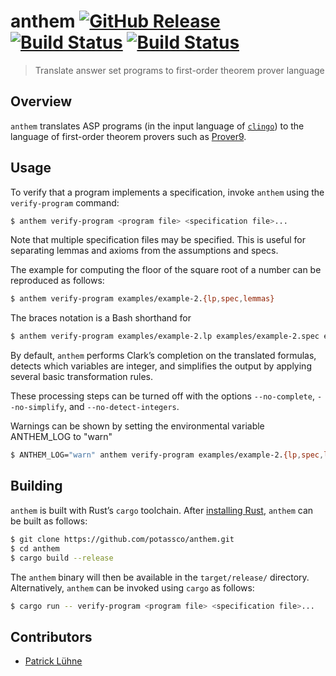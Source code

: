 # anthem [![GitHub Release](https://img.shields.io/github/release/potassco/anthem.svg?maxAge=3600)](https://github.com/potassco/anthem/releases) [![Build Status](https://img.shields.io/travis/potassco/anthem/master.svg?maxAge=3600&label=build%20%28master%29)](https://travis-ci.org/potassco/anthem?branch=master) [![Build Status](https://img.shields.io/travis/potassco/anthem/develop.svg?maxAge=3600&label=build%20%28develop%29)](https://travis-ci.org/potassco/anthem?branch=develop)

> Translate answer set programs to first-order theorem prover language

## Overview

`anthem` translates ASP programs (in the input language of [`clingo`](https://github.com/potassco/clingo)) to the language of first-order theorem provers such as [Prover9](https://www.cs.unm.edu/~mccune/mace4/).

## Usage

To verify that a program implements a specification, invoke `anthem` using the `verify-program` command:

```sh
$ anthem verify-program <program file> <specification file>...
```

Note that multiple specification files may be specified.
This is useful for separating lemmas and axioms from the assumptions and specs.

The example for computing the floor of the square root of a number can be reproduced as follows:

```sh
$ anthem verify-program examples/example-2.{lp,spec,lemmas}
```

The braces notation is a Bash shorthand for

```sh
$ anthem verify-program examples/example-2.lp examples/example-2.spec examples/example-2.lemmas
```

By default, `anthem` performs Clark’s completion on the translated formulas, detects which variables are integer, and simplifies the output by applying several basic transformation rules.

These processing steps can be turned off with the options `--no-complete`, `--no-simplify`, and `--no-detect-integers`.

Warnings can be shown by setting the environmental variable ANTHEM_LOG to "warn"
```sh
$ ANTHEM_LOG="warn" anthem verify-program examples/example-2.{lp,spec,lemmas}
```

## Building

`anthem` is built with Rust’s `cargo` toolchain.
After [installing Rust](https://rustup.rs/), `anthem` can be built as follows:

```sh
$ git clone https://github.com/potassco/anthem.git
$ cd anthem
$ cargo build --release
```

The `anthem` binary will then be available in the `target/release/` directory.
Alternatively, `anthem` can be invoked using `cargo` as follows:

```sh
$ cargo run -- verify-program <program file> <specification file>...
```

## Contributors

* [Patrick Lühne](https://www.luehne.de)
